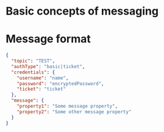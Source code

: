 # Basic concepts of messaging


# Message format
```json
{
  "topic": "TEST",
  "authType": "basic|ticket",
  "credentials": {
    "username": "name",
    "password": "encryptedPassword",
    "ticket": "ticket"
  },
  "message": {
    "property1": "Some message property",
    "property2": "Some other message property"
  }
}
```